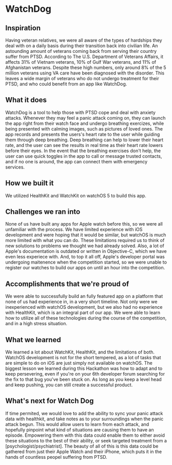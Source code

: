 # WatchDog

## Inspiration

Having veteran relatives, we were all aware of the types of hardships they deal with on a daily basis during their transition back into civilian life. An astounding amount of veterans coming back from serving their country suffer from PTSD. According to The U.S. Department of Veterans Affairs, it affects 31% of Vietnam veterans, 10% of Gulf War veterans, and 11% of Afghanistan veterans. Despite these high numbers, only around 8% of the 5 million veterans using VA care have been diagnosed with the disorder. This leaves a wide margin of veterans who do not undergo treatment for their PTSD, and who could benefit from an app like WatchDog.

## What it does

WatchDog is a tool to help those with PTSD cope and deal with anxiety attacks. Whenever they may feel a panic attack coming on, they can launch the app right from their watch face and undergo breathing exercizes, while being presented with calming images, such as pictures of loved ones. The app records and presents the users's heart rate to the user while guiding them through deep breathing. Deep breathing can help to lower their heart rate, and the user can see the results in real time as their heart rate lowers before their eyes. In the event that the breathing exercises don't help, the user can use quick toggles in the app to call or message trusted contacts, and if no one is around, the app can connect them with emergency services.

## How we built it

We utilized HealthKit and WatchKit on watchOS 5 to build this app. 

## Challenges we ran into

None of us have built any apps for Apple watch before this, so we were all unfamiliar with the process. We have limited experience with iOS development and were hoping that it would be similar, but watchOS is much more limited with what you can do. These limitations required us to think of new solutions to problems we thought we had already solved. Also, a lot of Apple's documentation is outdated or written in Objective-C, which we have even less experiece with. And, to top it all off, Apple's developer portal was undergoing maitenence when the competition started, so we were unable to register our watches to build our apps on until an hour into the competition.

## Accomplishments that we're proud of

We were able to successfully build an fully featured app on a platform that none of us had experience in, in a very short timeline. Not only were we inexperienced with watchOS development, but we also had no experience with HealthKit, which is an integral part of our app. We were able to learn how to utilize all of these technologies during the course of the competition, and in a high stress situation.

## What we learned

We learned a lot about WatchKit, HealthKit, and the limitations of both. WatchOS development is not for the short tempered, as a lot of tasks that are simple to do on iOS are just simply not available on watchOS. The biggest lesson we learned during this Hackathon was how to adapt and to keep persevering, even if you're on your 6th developer forum searching for the fix to that bug you've been stuck on. As long as you keep a level head and keep pushing, you can still create a successful product.

## What's next for Watch Dog

If time permited, we would love to add the ability to sync your panic attack data with healthkit, and take notes as to your surroundings when the panic attack begun. This would allow users to learn from each attack, and hopefully pinpoint what kind of situations are causing them to have an episode. Empowering them with this data could enable them to either avoid these situations to the best of their ability, or seek targeted treatment from a [psychologist/psychiatrist]. The beauty of all of this is this data could be gathered from just their Apple Watch and their iPhone, which puts it in the hands of countless peopel suffering from PTSD.

